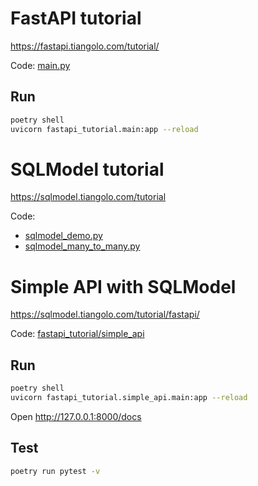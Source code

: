 # FastAPI tutorial

https://fastapi.tiangolo.com/tutorial/

Code: [main.py](./fastapi_tutorial/main.py)

## Run

```sh
poetry shell
uvicorn fastapi_tutorial.main:app --reload
```


# SQLModel tutorial

https://sqlmodel.tiangolo.com/tutorial

Code:

* [sqlmodel_demo.py](./fastapi_tutorial/sqlmodel_demo.py)
* [sqlmodel_many_to_many.py](./fastapi_tutorial/sqlmodel_many_to_many.py)



# Simple API with SQLModel

https://sqlmodel.tiangolo.com/tutorial/fastapi/

Code: [fastapi_tutorial/simple_api](./fastapi_tutorial/simple_api/)

## Run

```sh
poetry shell
uvicorn fastapi_tutorial.simple_api.main:app --reload
```
Open http://127.0.0.1:8000/docs

## Test

```sh
poetry run pytest -v
```
